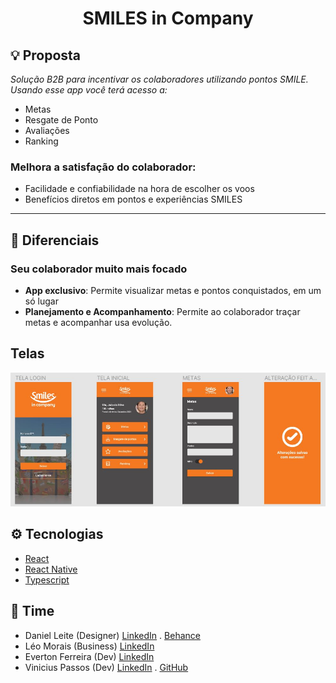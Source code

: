 # <center>SMILES in Company</center>

## 💡 Proposta
<i>Solução B2B para incentivar os colaboradores utilizando pontos SMILE. Usando esse app você terá acesso a:</i>
- Metas
- Resgate de Ponto
- Avaliações
- Ranking
  
### Melhora a satisfação do colaborador:
- Facilidade e confiabilidade na hora de escolher os voos
- Benefícios diretos em pontos e experiências SMILES 

<hr />

## 🤝 Diferenciais
### Seu colaborador muito mais focado
- <b>App exclusivo</b>: Permite visualizar metas e pontos conquistados, em um só lugar
- <b>Planejamento e Acompanhamento</b>: Permite ao colaborador traçar metas e acompanhar usa evolução.

## Telas
<img src="assets/telas.jpg" alt="Telas" />

## ⚙ Tecnologias

- [React](https://reactjs.org/)
- [React Native](https://reactnative.dev/)
- [Typescript](https://www.typescriptlang.org/)
  

 ## 💪 Time
  - Daniel Leite (Designer)  [LinkedIn](https://www.linkedin.com/in/daniel-leite-aa17b843/) . [Behance](https://www.behance.net/danielrodrigo)
  - Léo Morais (Business) [LinkedIn](https://www.linkedin.com/in/leohmoraes/)
  - Everton Ferreira (Dev) [LinkedIn](https://www.linkedin.com/in/evertonferreira96/)
  - Vinicius Passos (Dev) [LinkedIn](https://www.linkedin.com/in/vtpa/) . [GitHub](https://github.com/vtpa)